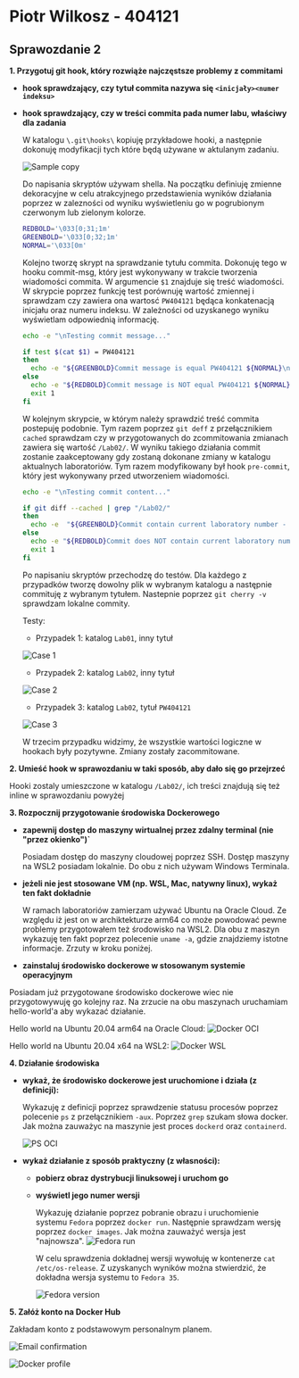 #  Piotr Wilkosz - 404121
## Sprawozdanie 2


**1. Przygotuj git hook, który rozwiąże najczęstsze problemy z commitami**
   
   * **hook sprawdzający, czy tytuł commita nazywa się ```<inicjały><numer indeksu>```**
   * **hook sprawdzający, czy w treści commita pada numer labu, właściwy dla zadania**

      W katalogu ``` \.git\hooks\ ``` kopiuję przykładowe hooki, a następnie dokonuję modyfikacji tych które będą używane w aktulanym zadaniu.

      ![Sample copy](./img/01-cp-sample.png)

      Do napisania skryptów używam shella. Na początku definiuję zmienne dekoracyjne w celu atrakcyjnego przedstawienia wyników działania poprzez w zalezności od wyniku wyświetleniu go w pogrubionym czerwonym lub zielonym kolorze.
      
      ```bash
      REDBOLD='\033[0;31;1m'
      GREENBOLD='\033[0;32;1m'
      NORMAL='\033[0m'
      ```

      Kolejno tworzę skrypt na sprawdzanie tytułu commita. Dokonuję tego w hooku commit-msg, który jest wykonywany w trakcie tworzenia wiadomości commita. W argumencie ```$1``` znajduje się treść wiadomości. W skrypcie poprzez funkcję test porównuję wartość zmiennej i sprawdzam czy zawiera ona wartosć ```PW404121``` będąca konkatenacją inicjału oraz numeru indeksu. W zależności od uzyskanego wyniku wyświetlam odpowiednią informację.

      ```bash
      echo -e "\nTesting commit message..."

      if test $(cat $1) = PW404121
      then
        echo -e "${GREENBOLD}Commit message is equal PW404121 ${NORMAL}\n"
      else
        echo -e "${REDBOLD}Commit message is NOT equal PW404121 ${NORMAL}\n"
        exit 1
      fi
      ``` 

      W kolejnym skrypcie, w którym należy sprawdzić treść commita postepuję podobnie. Tym razem poprzez ```git deff``` z przełącznikiem ```cached``` sprawdzam czy w przygotowanych do zcommitowania zmianach zawiera się wartość ```/Lab02/```. W wyniku takiego działania commit zostanie zaakceptowany gdy zostaną dokonane zmiany w katalogu aktualnych laboratoriów. Tym razem modyfikowany był hook ```pre-commit```, który jest wykonywany przed utworzeniem wiadomości.

      ```bash
      echo -e "\nTesting commit content..."

      if git diff --cached | grep "/Lab02/"
      then
        echo -e  "${GREENBOLD}Commit contain current laboratory number - 02 ${NORMAL}\n"
      else
        echo -e "${REDBOLD}Commit does NOT contain current laboratory number - 02 ${NORMAL}\n"
        exit 1
      fi
      ``` 

      Po napisaniu skryptów przechodzę do testów. Dla każdego z przypadków tworzę dowolny plik w wybranym katalogu a następnie commituję z wybranym tytułem. Nastepnie poprzez ```git cherry -v``` sprawdzam lokalne commity.

      Testy:
          
      * Przypadek 1: katalog ```Lab01```, inny tytuł

      ![Case 1](./img/02-hooks-case-1.png)

      * Przypadek 2: katalog ```Lab02```, inny tytuł

      ![Case 2](./img/02-hooks-case-2.png)

      * Przypadek 3: katalog ```Lab02```, tytuł ```PW404121```

      ![Case 3](./img/02-hooks-case-3.png)

      W trzecim przypadku widzimy, że wszystkie wartości logiczne w hookach były pozytywne. Zmiany zostały zacommitowane.


**2. Umieść hook w sprawozdaniu w taki sposób, aby dało się go przejrzeć**

  Hooki zostaly umieszczone w katalogu ```/Lab02/```, ich treści znajdują się też inline w sprawozdaniu powyżej

**3. Rozpocznij przygotowanie środowiska Dockerowego**
   
   * **zapewnij dostęp do maszyny wirtualnej przez zdalny terminal (nie "przez okienko")`**
        
        Posiadam dostęp do maszyny cloudowej poprzez SSH. Dostęp maszyny na WSL2 posiadam lokalnie. Do obu z nich używam Windows Terminala. 

   * **jeżeli nie jest stosowane VM (np. WSL, Mac, natywny linux), wykaż ten fakt dokładnie**

        W ramach laboratoriów zamierzam używać Ubuntu na Oracle Cloud. Ze względu iż jest on w archiktekturze arm64 co może powodować pewne problemy przygotowałem też środowisko na WSL2. Dla obu z maszyn wykazuję ten fakt poprzez polecenie ```uname -a```, gdzie znajdziemy istotne informacje. Zrzuty w kroku poniżej.
        
   * **zainstaluj środowisko dockerowe w stosowanym systemie operacyjnym**

   Posiadam już przygotowane środowisko dockerowe wiec nie przygotowywuję go kolejny raz. Na zrzucie na obu maszynach uruchamiam hello-world'a aby wykazać działanie.

   Hello world na Ubuntu 20.04 arm64 na Oracle Cloud:
  ![Docker OCI](./img/04-docker-OCI.png)

   Hello world na Ubuntu 20.04 x64 na WSL2:
  ![Docker WSL](./img/05-docker-WSL.png)

**4. Działanie środowiska**

   * **wykaż, że środowisko dockerowe jest uruchomione i działa (z definicji):**
        
        Wykazuję z definicji poprzez sprawdzenie statusu procesów poprzez polecenie ```ps``` z przełącznikiem ```-aux```. Poprzez ```grep``` szukam słowa docker. Jak można zauważyc na maszynie jest proces ```dockerd``` oraz ```containerd```.

        ![PS OCI](./img/06-docker-def-OCI.png)
   * **wykaż działanie z sposób praktyczny (z własności):**
      * **pobierz obraz dystrybucji linuksowej i uruchom go**
      * **wyświetl jego numer wersji**

        Wykazuję działanie poprzez pobranie obrazu i uruchomienie systemu ```Fedora``` poprzez ```docker run```. Następnie sprawdzam wersję poprzez ```docker images```. Jak można zauważyć wersja jest "najnowsza".
        ![Fedora run](./img/08-docker-fedora.png)

         W celu sprawdzenia dokładnej wersji wywołuję w kontenerze ```cat /etc/os-release```. Z uzyskanych wyników można stwierdzić, że dokładna wersja systemu to ```Fedora 35```.

        ![Fedora version](./img/09-fedora-version.png)

**5. Załóż konto na Docker Hub**

Zakładam konto z podstawowym personalnym planem.

  ![Email confirmation](./img/10-email-conf.png)

  ![Docker profile](./img/11-hub-prof.png)
